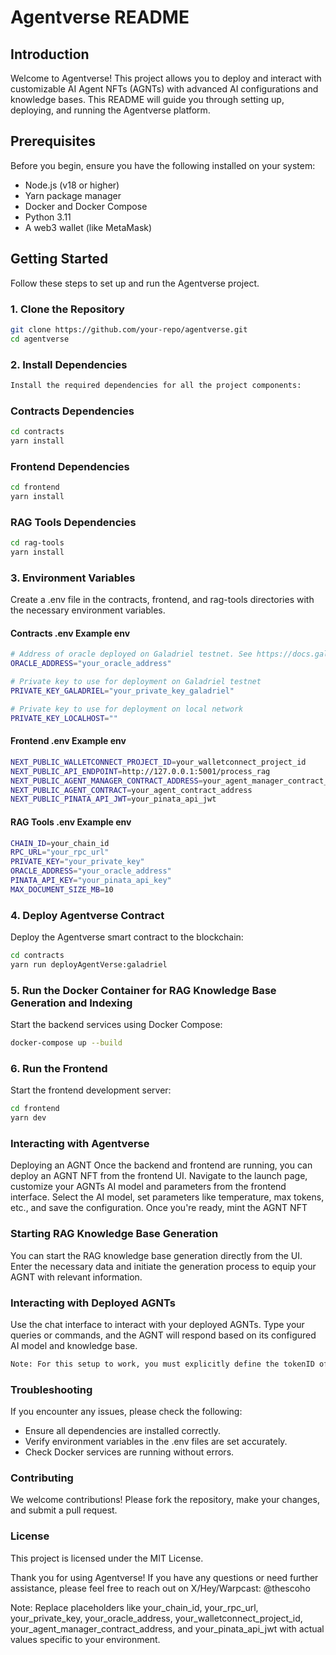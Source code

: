 # Agentverse README

## Introduction

Welcome to Agentverse! This project allows you to deploy and interact with customizable AI Agent NFTs (AGNTs) with advanced AI configurations and knowledge bases. This README will guide you through setting up, deploying, and running the Agentverse platform.

## Prerequisites

Before you begin, ensure you have the following installed on your system:

- Node.js (v18 or higher)
- Yarn package manager
- Docker and Docker Compose
- Python 3.11
- A web3 wallet (like MetaMask)

## Getting Started

Follow these steps to set up and run the Agentverse project.

### 1. Clone the Repository

```sh
git clone https://github.com/your-repo/agentverse.git
cd agentverse
```

### 2. Install Dependencies

```sh
Install the required dependencies for all the project components:
```

### Contracts Dependencies

```sh
cd contracts
yarn install
```

### Frontend Dependencies
```sh
cd frontend
yarn install
```

### RAG Tools Dependencies
```sh
cd rag-tools
yarn install
```

### 3. Environment Variables
Create a .env file in the contracts, frontend, and rag-tools directories with the necessary environment variables.

#### Contracts .env Example env

```sh
# Address of oracle deployed on Galadriel testnet. See https://docs.galadriel.com/oracle-address
ORACLE_ADDRESS="your_oracle_address"

# Private key to use for deployment on Galadriel testnet
PRIVATE_KEY_GALADRIEL="your_private_key_galadriel"

# Private key to use for deployment on local network
PRIVATE_KEY_LOCALHOST=""
```

#### Frontend .env Example env

```sh
NEXT_PUBLIC_WALLETCONNECT_PROJECT_ID=your_walletconnect_project_id
NEXT_PUBLIC_API_ENDPOINT=http://127.0.0.1:5001/process_rag
NEXT_PUBLIC_AGENT_MANAGER_CONTRACT_ADDRESS=your_agent_manager_contract_address
NEXT_PUBLIC_AGENT_CONTRACT=your_agent_contract_address
NEXT_PUBLIC_PINATA_API_JWT=your_pinata_api_jwt
```

#### RAG Tools .env Example env

```sh
CHAIN_ID=your_chain_id
RPC_URL="your_rpc_url"
PRIVATE_KEY="your_private_key"
ORACLE_ADDRESS="your_oracle_address"
PINATA_API_KEY="your_pinata_api_key"
MAX_DOCUMENT_SIZE_MB=10
```

### 4. Deploy Agentverse Contract
Deploy the Agentverse smart contract to the blockchain:

```sh
cd contracts
yarn run deployAgentVerse:galadriel
```

### 5. Run the Docker Container for RAG Knowledge Base Generation and Indexing
Start the backend services using Docker Compose:

```sh
docker-compose up --build
```

### 6. Run the Frontend
Start the frontend development server:

```sh
cd frontend
yarn dev
```

### Interacting with Agentverse
Deploying an AGNT
Once the backend and frontend are running, you can deploy an AGNT NFT from the frontend UI. Navigate to the launch page, customize your AGNTs AI model and parameters from the frontend interface. Select the AI model, set parameters like temperature, max tokens, etc., and save the configuration. Once you're ready, mint the AGNT NFT

### Starting RAG Knowledge Base Generation
You can start the RAG knowledge base generation directly from the UI. Enter the necessary data and initiate the generation process to equip your AGNT with relevant information.

### Interacting with Deployed AGNTs
Use the chat interface to interact with your deployed AGNTs. Type your queries or commands, and the AGNT will respond based on its configured AI model and knowledge base.

```sh
Note: For this setup to work, you must explicitly define the tokenID of the AGNT in app/ui/ChatInterface.tsx once the AGNT NFT has been minted, as the retrieval of AGNT NFTs owned by users is still currently being built.
```

### Troubleshooting
If you encounter any issues, please check the following:

* Ensure all dependencies are installed correctly.
* Verify environment variables in the .env files are set accurately.
* Check Docker services are running without errors.

### Contributing
We welcome contributions! Please fork the repository, make your changes, and submit a pull request.

### License
This project is licensed under the MIT License.

Thank you for using Agentverse! If you have any questions or need further assistance, please feel free to reach out on X/Hey/Warpcast: @thescoho

Note: Replace placeholders like your_chain_id, your_rpc_url, your_private_key, your_oracle_address, your_walletconnect_project_id, your_agent_manager_contract_address, and your_pinata_api_jwt with actual values specific to your environment.